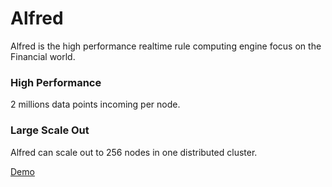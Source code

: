 # Alfred
Alfred is the high performance realtime rule computing engine focus on the Financial world.

### High Performance
2 millions data points incoming per node.


### Large Scale Out

Alfred can scale out to 256 nodes in one distributed cluster.  


[Demo](https://github.com/datasphere-oss/Alfred/blob/main/DEMO/ALFRED-DEMO.mp4)
